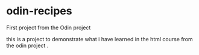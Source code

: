 # odin-recipes
First project from the Odin project

this is a project to demonstrate what i have learned in the html 
course from the odin project .